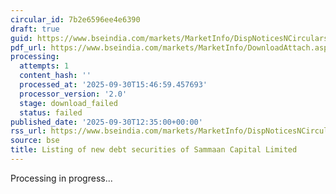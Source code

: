 ```yaml
---
circular_id: 7b2e6596ee4e6390
draft: true
guid: https://www.bseindia.com/markets/MarketInfo/DispNoticesNCirculars.aspx?Noticeid={47E519BD-AC02-43E7-822B-E4AF57B39779}&noticeno=20250930-43&dt=09/30/2025&icount=43&totcount=104&flag=0
pdf_url: https://www.bseindia.com/markets/MarketInfo/DownloadAttach.aspx?id=20250930-43&attachedId=
processing:
  attempts: 1
  content_hash: ''
  processed_at: '2025-09-30T15:46:59.457693'
  processor_version: '2.0'
  stage: download_failed
  status: failed
published_date: '2025-09-30T12:35:00+00:00'
rss_url: https://www.bseindia.com/markets/MarketInfo/DispNoticesNCirculars.aspx?Noticeid={47E519BD-AC02-43E7-822B-E4AF57B39779}&noticeno=20250930-43&dt=09/30/2025&icount=43&totcount=104&flag=0
source: bse
title: Listing of new debt securities of Sammaan Capital Limited
---
```


Processing in progress...